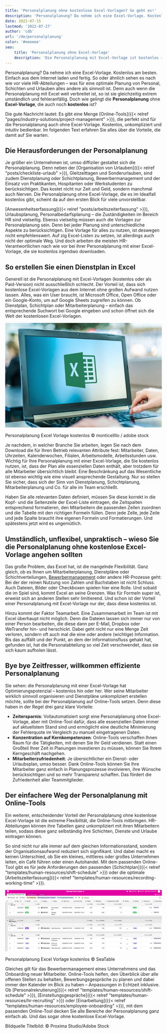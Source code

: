 ```yaml
---
title: 'Personalplanung ohne kostenlose Excel-Vorlagen? So geht es!'
description: 'Personalplanung? Da nehme ich eine Excel-Vorlage. Kostenlos am besten. Einfach aus dem Internet laden und fertig. So oder ähnlich sehen es nach wie vor viele HR-Abteilungen – was für eine optimale Planung von Personal, Schichten und Urlauben alles andere als sinnvoll ist. Denn auch wenn die Personalplanung mit Excel weit verbreitet ist, so ist sie gleichzeitig extrem umständlich und fehleranfällig. Doch wie gelingt die Personalplanung ohne Excel-Vorlage, die auch noch kostenlos ist? Die gute Nachricht lautet: Es gibt eine Menge Online-Tools, die perfekt sind für die Personalplanung auch ohne Excel-Vorlage. Kostenlos, unkompliziert und intuitiv bedienbar. Im folgenden Text erfahren Sie alles über die Vorteile, die damit auf Sie warten.'
date: 2022-07-15
lastmod: '2022-07-27'
author: 'cdb'
url: '/de/personalplanung'
color: '#eeeeee'
seo:
    title: 'Personalplanung ohne Excel-Vorlage'
    description: 'Die Personalplanung mit Excel-Vorlage ist kostenlos – und kompliziert. Diese Online-Tools sind praktischer.'
---
```


Personalplanung? Da nehme ich eine Excel-Vorlage. Kostenlos am besten. Einfach aus dem Internet laden und fertig. So oder ähnlich sehen es nach wie vor viele HR-Abteilungen – was für eine optimale Planung von Personal, Schichten und Urlauben alles andere als sinnvoll ist. Denn auch wenn die Personalplanung mit Excel weit verbreitet ist, so ist sie gleichzeitig extrem umständlich und fehleranfällig. Doch wie gelingt die **Personalplanung** ohne **Excel-Vorlage**, die auch noch **kostenlos** ist?

Die gute Nachricht lautet: Es gibt eine Menge [Online-Tools]({{< relref "pages/industry-solutions/project-management" >}}), die perfekt sind für die Personalplanung auch ohne Excel-Vorlage. Kostenlos, unkompliziert und intuitiv bedienbar. Im folgenden Text erfahren Sie alles über die Vorteile, die damit auf Sie warten.

## Die Herausforderungen der Personalplanung

Je größer ein Unternehmen ist, umso diffiziler gestaltet sich die Personalplanung. Denn neben der [Organisation von Urlauben]({{< relref "posts/checkliste-urlaub" >}}), Gleitzeittagen und Sonderurlauben, sind zudem Dienstplanung oder Schichtplanung, Bewerbermanagement und der Einsatz von Praktikanten, Hospitanten oder Werkstudenten zu berücksichtigen. Das kostet nicht nur Zeit und Geld, sondern manchmal auch Nerven. Die Personalplanung ohne Excel-Vorlage, die es im Idealfall kostenlos gibt, scheint da auf den ersten Blick für viele unvorstellbar.

[Anwesenheitserfassung]({{< relref "posts/arbeitszeiterfassung" >}}), Urlaubsplanung, Personalbedarfsplanung – die Zuständigkeiten im Bereich HR sind vielseitig. Ebenso vielseitig müssen auch die Vorlagen zur Personalplanung sein. Denn bei jeder Planung sind unterschiedliche Aspekte zu berücksichtigen. Eine Vorlage für alles zu nutzen, ist deswegen nicht empfehlenswert. Auf zig Excel-Listen zu setzen, ist allerdings auch nicht der optimale Weg. Und doch arbeiten die meisten HR-Verantwortlichen nach wie vor bei ihrer Personalplanung mit einer Excel-Vorlage, die sie kostenlos irgendwo downloaden.

## So erstellen Sie einen Dienstplan in Excel

Generell ist die Personalplanung mit Excel-Vorlagen (kostenlos oder als Paid-Version) nicht ausschließlich schlecht. Der Vorteil ist, dass sich kostenlose Excel-Vorlagen aus dem Internet ohne großen Aufwand nutzen lassen. Alles, was ein User braucht, ist Microsoft Office, Open Office oder ein Google-Konto, um auf Google Sheets zugreifen zu können. Ob Dienstplan, Schichtplan oder Mitarbeiterplanung – einfach das entsprechende Suchwort bei Google eingeben und schon öffnet sich die Welt der kostenlosen Excel-Vorlagen.

![Mitarbeiter nutzt für die Personalplanung die kostenlose Excel Vorlage.](Personalplanung-Excel-Vorlage-kostenlos_AdobeStock_343110940_bearbeitet-711x474.jpg)

Personalplanung Excel Vorlage kostenlos © monticellllo / adobe stock

Je nachdem, in welcher Branche Sie arbeiten, legen Sie nach dem Download die für Ihren Betrieb relevanten Attribute fest: Mitarbeiter, Daten, Uhrzeiten, Kalenderwochen, Filialen, Arbeitsmodelle, Arbeitsstunden usw. Wichtig für Ihre Personalplanung mit einer Excel-Vorlage, die Sie kostenlos nutzen, ist, dass der Plan alle essenziellen Daten enthält, aber trotzdem für alle Mitarbeiter übersichtlich bleibt. Eine Beschränkung auf das Wesentliche ist ebenso wichtig wie eine visuell ansprechende Gestaltung. Nur so stellen Sie sicher, dass sich der Sinn von Dienstplanung, Schichtplanung, Mitarbeiterplanung und Co. für alle im Team erschließt.

Haben Sie alle relevanten Daten definiert, müssen Sie diese korrekt in die Kopf- und die Seitenzeile der Excel-Liste eintragen, die Zeitspalten entsprechend formatieren, den Mitarbeitern die passenden Zellen zuordnen und die Tabelle mit den richtigen Formeln füllen. Denn jede Zelle, jede Zeile und jede Spalte braucht ihre eigenen Formeln und Formatierungen. Und spätestens jetzt wird es ungemütlich.

## Umständlich, unflexibel, unpraktisch – wieso Sie die Personalplanung ohne kostenlose Excel-Vorlage angehen sollten

Das große Problem, das Excel hat, ist die mangelnde Flexibilität. Ganz gleich, ob es Ihnen um Mitarbeiterplanung, Dienstpläne oder Schichtverteilungen, [Bewerbermanagement](https://seatable.io/neue-mitarbeiter-finden-bewerbungsprozess-recruitement/) oder andere HR-Prozesse geht: Bei der der reinen Nutzung von Zahlen und Buchstaben ist nicht Schluss. Auch Dateien, Bilder oder Checkboxen spielen hier eine Rolle. Und sobald die im Spiel sind, kommt Excel an seine Grenzen. Was für Formeln super ist, erweist sich an anderen Stellen sehr limitierend. Und schon ist der Vorteil einer Personalplanung mit Excel-Vorlage nur der, dass diese kostenlos ist.

Hinzu kommt der Faktor Teamarbeit. Eine Zusammenarbeit im Team ist mit Excel überhaupt nicht möglich. Denn die Dateien lassen sich immer nur von einer Person bearbeiten, die diese dann per E-Mail, Dropbox oder WeTransfer hin- und herschickt. Dabei geht nicht nur eine Menge Zeit verloren, sondern oft auch mal die eine oder andere (wichtige) Information. Bis das auffällt und der Punkt, an dem der Informationsfluss gehakt hat, gefunden ist, hat die Personalabteilung so viel Zeit verschwendet, dass sie sich kaum aufholen lässt.

## Bye bye Zeitfresser, willkommen effiziente Personalplanung

Sie sehen: die Personalplanung mit einer Excel-Vorlage hat Optimierungspotenzial – kostenlos hin oder her. Wer seine Mitarbeiter wirklich sinnvoll organisieren und Dienstpläne unkompliziert erstellen möchte, sollte bei der Personalplanung auf Online-Tools setzen. Denn diese haben in der Regel drei ganz klare Vorteile:

- **Zeitersparnis**: Vollautomatisiert sorgt eine Personalplanung ohne Excel-Vorlage, aber mit Online-Tool dafür, dass alle essenziellen Daten immer auf aktuellstem Stand sind und ermöglicht eine deutliche Minimierung der Fehlerquote im Vergleich zu manuell eingetragenen Daten.
- **Konzentration auf Kernkompetenzen**: Online-Tools verschaffen Ihnen Raum für die Tätigkeiten, mit denen Sie Ihr Geld verdienen. Statt einen Großteil Ihrer Zeit in Planungen investieren zu müssen, können Sie Ihrem Kerngeschäft nachgehen.
- **Mitarbeiterzufriedenheit**: Je übersichtlicher ein Dienst- oder Urlaubsplan, umso besser. Dank Online-Tools können Sie Ihre Mitarbeiter ganz einfach in Planungsprozesse involvieren, ihre Wünsche berücksichtigen und so mehr Transparenz schaffen. Das fördert die Zufriedenheit aller Teammitglieder.

## Der einfachere Weg der Personalplanung mit Online-Tools

Ein weiterer, entscheidender Vorteil der Personalplanung ohne kostenlose Excel-Vorlage ist die extreme Flexibilität, die Online-Tools mitbringen. HR-Abteilungen können ihre Tabellen ganz unkompliziert mit ihren Mitarbeitern teilen, sodass diese ganz selbständig ihre Schichten, Dienste und Urlaube eintragen können.

So sind nicht nur alle immer auf dem gleichen Informationsstand, sondern der Organisationsaufwand reduziert sich signifikant. Und dabei macht es keinen Unterschied, ob Sie ein kleines, mittleres oder großes Unternehmen leiten, ein Café führen oder einen Autohandel. Mit dem passenden Online-Tool gibt es für jede Anforderungen den passenden [Schichtplan]({{< relref "templates/human-resources/shift-schedule" >}}) oder die optimale [Arbeitszeiterfassung]({{< relref "templates/human-resources/recording-working-time" >}}).

![](Personalplanung-Excel-Vorlage-kostenlos-1088x428.png)

Personalplanung Excel Vorlage kostenlos © SeaTable

Gleiches gilt für das Bewerbermanagement eines Unternehmens und das Onboarding neuer Mitarbeiter. Online-Tools helfen, den Überblick über alle offenen Stellen zu behalten, Bewerbungsgespräche zu planen und dabei immer den Kalender im Blick zu haben – Anpassungen in Echtzeit inklusive. Ob [Personalrekrutierung]({{< relref "templates/human-resources/shift-schedule" >}}), [Einstellungsgespräche]({{< relref "templates/human-resources/hr-recruiting" >}}) oder [Einarbeitung]({{< relref "templates/human-resources/employee-onboarding" >}}), mit dem passenden Online-Tool decken Sie alle Bereiche der Personalplanung ganz einfach ab. Und das sogar ohne kostenlose Excel-Vorlage.

Bildquelle Titelbild: © Proxima Studio/Adobe Stock
